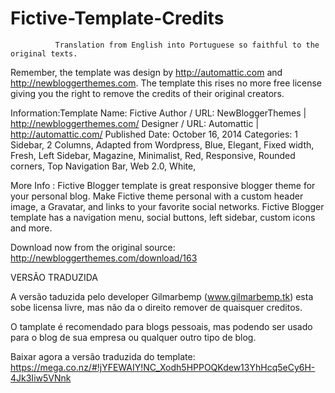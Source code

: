 Fictive-Template-Credits
========================

              Translation from English into Portuguese so faithful to the original texts.
              
              
              
              
Remember, the template was design by http://automattic.com
and http://newbloggerthemes.com. The template this rises no
more free license giving you the right to remove the credits of
their original creators.

Information:Template Name: Fictive
Author / URL: NewBloggerThemes | http://newbloggerthemes.com/
Designer / URL: Automattic | http://automattic.com/
Published Date: October 16, 2014
Categories:
1 Sidebar, 2 Columns, Adapted from Wordpress, Blue, Elegant, Fixed width, Fresh, Left Sidebar,
Magazine, Minimalist, Red, Responsive, Rounded corners, Top Navigation Bar, Web 2.0, White,

More Info : Fictive Blogger template is great responsive blogger theme for your personal blog.
Make Fictive theme personal with a custom header image, a Gravatar, and links to your favorite
social networks. Fictive Blogger template has a navigation menu, social buttons, left sidebar,
custom icons and more.

Download now from the original source: http://newbloggerthemes.com/download/163

    
VERSÃO TRADUZIDA

A versão taduzida pelo developer Gilmarbemp (www.gilmarbemp.tk) esta sobe licensa livre,
mas não da o direito remover de quaisquer creditos.

O tamplate é recomendado para blogs pessoais, mas podendo ser usado para o blog de sua
empresa ou qualquer outro tipo de blog.

Baixar agora a versão traduzida do template: https://mega.co.nz/#!jYFEWAIY!NC_Xodh5HPPOQKdew13YhHcq5eCy6H-4Jk3Iiw5VNnk



